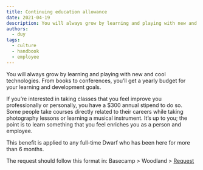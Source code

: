 ```yaml
---
title: Continuing education allowance
date: 2021-04-19
description: You will always grow by learning and playing with new and cool technologies. From books to conferences, you’ll get a yearly budget for your learning and development goals.
authors: 
  - duy
tags: 
  - culture
  - handbook
  - employee
---
```


You will always grow by learning and playing with new and cool technologies. From books to conferences, you’ll get a yearly budget for your learning and development goals.

If you’re interested in taking classes that you feel improve you professionally or personally, you have a $300 annual stipend to do so. Some people take courses directly related to their careers while taking photography lessons or learning a musical instrument. It’s up to you; the point is to learn something that you feel enriches you as a person and employee.

This benefit is applied to any full-time Dwarf who has been here for more than 6 months.

The request should follow this format in: Basecamp > Woodland > [Request](https://3.basecamp.com/4108948/buckets/9403032/todolists/1557155199)

